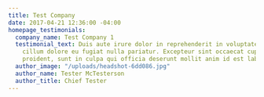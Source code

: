 ```yaml
---
title: Test Company
date: 2017-04-21 12:36:00 -04:00
homepage_testimonials:
  company_name: Test Company 1
  testimonial_text: Duis aute irure dolor in reprehenderit in voluptate velit esse
    cillum dolore eu fugiat nulla pariatur. Excepteur sint occaecat cupidatat non
    proident, sunt in culpa qui officia deserunt mollit anim id est laborum.
  author_image: "/uploads/headshot-6dd086.jpg"
  author_name: Tester McTesterson
  author_title: Chief Tester
---
```



